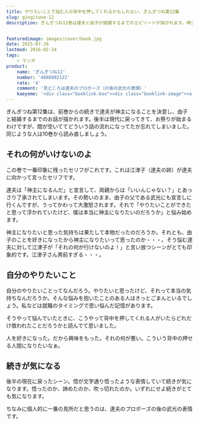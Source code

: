 ```yaml
---
title: やりたいことで悩む人の背中を押してくれるかもしれない、ぎんぎつね第12集
slug: gingitune-12
description: ぎんぎつね12巻は達夫と由子が結婚するまでのエピソードが描かれます。神主になろうと決意したけど、本当にこれが自分のやりたいことなのか悩む達夫。そんな彼の背中を押す江津子さんがカッコイイ12巻です。


featuredimage: images/cover/book.jpg
date: 2015-07-28
lastmod: 2016-02-24
tags: 
    - マンガ
product:
    name: 'ぎんぎつね12'
    number: '4088902122'
    rate: '4'
    comment: '見どころは達夫のプロポーズ（の後の武光の表情）'
    kaeyome: '<div class="booklink-box"><div class="booklink-image"><a href="http://www.amazon.co.jp/exec/obidos/asin/4088902122/illusionspace-22/" target="_blank" ><img src="http://ecx.images-amazon.com/images/I/61vw4eZgaOL._SL160_.jpg" style="border: none;" /></a></div><div class="booklink-info"><div class="booklink-name"><a href="http://www.amazon.co.jp/exec/obidos/asin/4088902122/illusionspace-22/" target="_blank" >ぎんぎつね 12 (ヤングジャンプコミックス)</a><div class="booklink-powered-date">posted with <a href="http://yomereba.com" rel="nofollow" target="_blank">ヨメレバ</a></div></div><div class="booklink-detail">落合 さより 集英社 2015-06-19    </div><div class="booklink-link2"><div class="shoplinkamazon"><a href="http://www.amazon.co.jp/exec/obidos/asin/4088902122/illusionspace-22/" target="_blank" >Amazon</a></div><div class="shoplinkkindle"><a href="http://www.amazon.co.jp/exec/obidos/ASIN/B010SOFV06/illusionspace-22/" target="_blank" >Kindle</a></div><div class="shoplinkrakuten"><a href="http://hb.afl.rakuten.co.jp/hgc/11acbc01.369b1bf6.11acbc02.cabf9fe9/?pc=http%3A%2F%2Fbooks.rakuten.co.jp%2Frb%2F13239205%2F%3Fscid%3Daf_ich_link_urltxt%26m%3Dhttp%3A%2F%2Fm.rakuten.co.jp%2Fev%2Fbook%2F" target="_blank" >楽天ブックス</a></div>                  	  <div class="shoplinkkino"><a href="http://ck.jp.ap.valuecommerce.com/servlet/referral?sid=3085416&pid=882196163&vc_url=http%3A%2F%2Fwww.kinokuniya.co.jp%2Ff%2Fdsg-01-9784088902128" target="_blank" >紀伊國屋書店<img src="https://ad.jp.ap.valuecommerce.com/servlet/gifbanner?sid=3085416&pid=882196163" height="1" width="1" border="0"></a></div>	  	  	</div></div><div class="booklink-footer"></div></div>'
---
```


ぎんぎつね第12集は、前巻からの続きで達夫が神主になることを決意し、由子と結婚するまでのお話が描かれます。後半は現代に戻ってきて、お祭りが始まるわけですが、間が空いててどういう話の流れになってたか忘れてしまいました。同じような人は10巻から読み直しましょう。


## それの何がいけないのよ


この巻で一番印象に残ったセリフがこれです。これは江津子（達夫の姉）が達夫に向かって言ったセリフです。

達夫は「神主になるんだ」と宣言して、両親からは「いいんじゃない？」とあっさり了承されてしまいます。その勢いのまま、由子の父である武光にも宣言しに行くんですが、うってかわって大激怒されます。それで「やりたいことができたと思って浮かれていたけど、僕は本当に神主になりたいのだろうか」と悩み始めます。

神主になりたいと思った気持ちは果たして本物だったのだろうか。それとも、由子のことを好きになったから神主になりたいって思ったのか・・・。そう悩む達夫に対して江津子が「それの何が行けないのよ！」と言い放つシーンがとても印象的です。江津子さん男前すぎる・・・。


## 自分のやりたいこと


自分のやりたいことってなんだろう。やりたいと思ったけど、それって本当の気持ちなんだろうか。そんな悩みを抱いたことのある人はきっとごまんといるでしょう。私などは就職のタイミングで思い悩んだ記憶があります。

そうやって悩んでいたときに、こうやって背中を押してくれる人がいたらどれだけ救われたことだろうかと読んでて思いました。

人を好きになった。だから興味をもった。それの何が悪い。こういう背中の押せる人間になりたいなぁ。


## 続きが気になる


後半の現在に戻ったシーン。悟が文字通り悟ったような表情していて続きが気になります。悟ったのか、諦めたのか、吹っ切れたのか。いずれにせよ続きがとても気になります。

ちなみに個人的に一番の見所だと思うのは、達夫のプロポーズの後の武光の表情です。


  